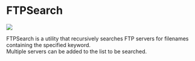 # FTPSearch

![](https://i.imgur.com/wIXP0bk.png)

  FTPSearch is a utility that recursively searches FTP servers for filenames containing the specified keyword.  
  Multiple servers can be added to the list to be searched.


